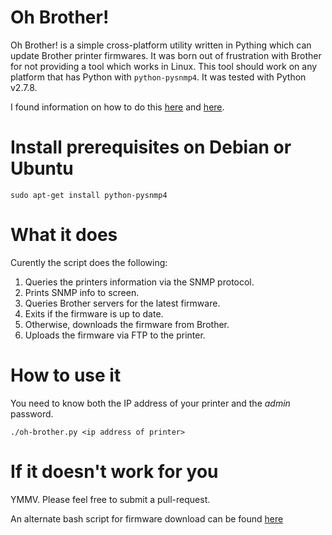 # Oh Brother!
Oh Brother! is a simple cross-platform utility written in Pything which can
update Brother printer firmwares.  It was born out of frustration with Brother
for not providing a tool which works in Linux.  This tool should work on any
platform that has Python with ```python-pysnmp4```.  It was tested with Python
v2.7.8.

I found information on how to do this
[here](https://cbompart.wordpress.com/2014/02/05/printer-update/) and
[here](http://pschla.blogspot.com/2013/08/resurrecting-brother-hl-2250dn-after.html).

# Install prerequisites on Debian or Ubuntu

```
sudo apt-get install python-pysnmp4
```

# What it does
Curently the script does the following:

  1. Queries the printers information via the SNMP protocol.
  2. Prints SNMP info to screen.
  3. Queries Brother servers for the latest firmware.
  4. Exits if the firmware is up to date.
  5. Otherwise, downloads the firmware from Brother.
  6. Uploads the firmware via FTP to the printer.

# How to use it
You need to know both the IP address of your printer and the *admin* password.


```
./oh-brother.py <ip address of printer>
```

# If it doesn't work for you
YMMV.  Please feel free to submit a pull-request.

An alternate bash script for firmware download can be found
[here](https://cbompart.wordpress.com/2014/05/26/brother-printer-firmware-part-2/)
